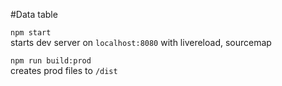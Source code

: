 #Data table

<code>npm start</code> <br>
starts dev server on <code>localhost:8080</code> with livereload, sourcemap

<code>npm run build:prod</code> <br>
creates prod files to <code>/dist</code>
